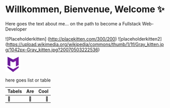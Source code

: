 # Willkommen, Bienvenue, Welcome  :sparkles:

Here goes the text about me... on the path to become a Fullstack Web-Developer

![Placeholderkitten] (http://placekitten.com/300/200)
![placeholderkitten2] (https://upload.wikimedia.org/wikipedia/commons/thumb/1/1f/Gray_kitten.jpg/1042px-Gray_kitten.jpg?20070503222536)

![Logo](https://raw.githubusercontent.com/adam-p/markdown-here/master/src/common/images/icon48.png)

here goes list or table

| Tabels | Are    | Cool |
| ------ | :----: | ---: |
|  :see_no_evil: | :hear_no_evil: | :speak_no_evil: |

